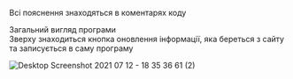 Всі пояснення знаходяться в коментарях коду

Загальний вигляд програми  
Зверху знаходиться кнопка оновлення інформації, яка береться з сайту та записується в саму програму

![Desktop Screenshot 2021 07 12 - 18 35 36 61 (2)](https://user-images.githubusercontent.com/86674774/125319958-eb9a3d00-e343-11eb-8012-6beaa5a38436.png)
